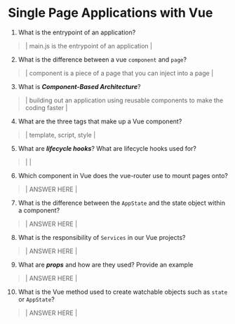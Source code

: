 # Single Page Applications with Vue
01. What is the entrypoint of an application?

  > | main.js is the entrypoint of an application  |

02. What is the difference between a vue `component` and `page`?

  > | component is a piece of a page that you can inject into a page |

03. What is ***Component-Based Architecture***?

  > | building out an application using reusable components to make the coding faster  |

04. What are the three tags that make up a Vue component?

  > | template, script, style  |

05. What are ***lifecycle hooks***? What are lifecycle hooks used for?

  > |  |

06. Which component in Vue does the vue-router use to mount pages onto?

  > | ANSWER HERE |

07. What is the difference between the `AppState` and the state object within a component?

  > | ANSWER HERE |

08. What is the responsibility of `Services` in our Vue projects?

  > | ANSWER HERE |

09. What are ***props*** and how are they used? Provide an example

  > | ANSWER HERE |

10. What is the Vue method used to create watchable objects such as `state` or `AppState`?

  > | ANSWER HERE |
